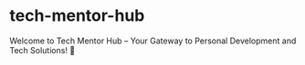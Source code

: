 # tech-mentor-hub
Welcome to Tech Mentor Hub – Your Gateway to Personal Development and Tech Solutions!  🚀
